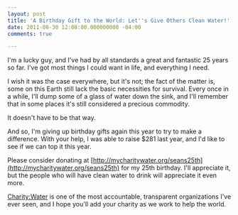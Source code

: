 ```yaml
---
layout: post
title: 'A Birthday Gift to the World: Let''s Give Others Clean Water!'
date: 2011-08-30 12:08:00.000000000 -04:00
comments: true

---
```

I'm a lucky guy, and I've had by all standards a great and fantastic 25 years so far. I've got most things I could want in life, and everything I need.

I wish it was the case everywhere, but it's not; the fact of the matter is, some on this Earth still lack the basic necessities for survival. Every once in a while, I'll dump some of a glass of water down the sink, and I'll remember that in some places it's still considered a precious commodity.

It doesn't have to be that way.

And so, I'm giving up birthday gifts again this year to try to make a difference. With your help, I was able to raise $281 last year, and I'd like to see if we can top it this year.

Please consider donating at [http://mycharitywater.org/seans25th](http://mycharitywater.org/seans25th)  for my 25th birthday. I'll appreciate it, but the people who will have clean water to drink will appreciate it even more.

[Charity:Water](http://mycharitywater.org) is one of the most accountable, transparent organizations I've ever seen, and I hope you'll add your charity as we work to help the world.
